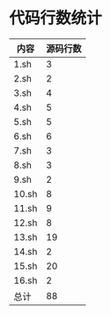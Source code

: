 # **代码行数统计**

| 内容  | 源码行数 |
| ----- | -------- |
| 1.sh  | 3        |
| 2.sh  | 2        |
| 3.sh  | 4       |
| 4.sh  | 5        |
| 5.sh  | 5       |
| 6.sh  | 6      |
| 7.sh  | 3        |
| 8.sh  | 3       |
| 9.sh  | 2        |
| 10.sh | 8        |
| 11.sh | 9        |
| 12.sh | 8       |
| 13.sh | 19       |
| 14.sh | 2        |
| 15.sh | 20      |
| 16.sh | 2       |
| 总计  | 88     |

